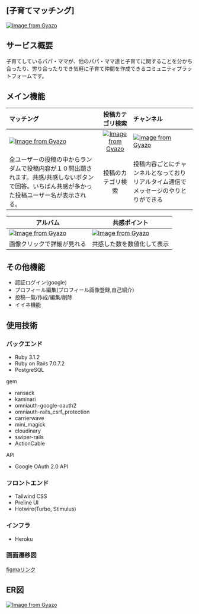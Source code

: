 ## [子育てマッチング]
[![Image from Gyazo](https://i.gyazo.com/b4a5b5902b4ddf28315b5549f7a600d3.png)](https://gyazo.com/b4a5b5902b4ddf28315b5549f7a600d3)
## サービス概要
子育てしているパパ・ママが、他のパパ・ママ達と子育てに関することを分かち合ったり、労り合ったりでき気軽に子育て仲間を作成できるコミュニティプラットフォームです。

## メイン機能
|マッチング | 投稿カテゴリ検索 | チャンネル |
| :---         |     :---:      | :--- |
| [![Image from Gyazo](https://i.gyazo.com/5f3bb16cda41ef986effe4fa5a450f11.gif)](https://gyazo.com/5f3bb16cda41ef986effe4fa5a450f11) |[![Image from Gyazo](https://i.gyazo.com/e14689d83354f5336365463a288edc7c.gif)](https://gyazo.com/e14689d83354f5336365463a288edc7c)   | [![Image from Gyazo](https://i.gyazo.com/6a39c547b80a576e5e77b2e87b659dfc.gif)](https://gyazo.com/6a39c547b80a576e5e77b2e87b659dfc)    |
| 全ユーザーの投稿の中からランダムで投稿内容が１０問出題されます。共感/共感しないボタンで回答。いちばん共感が多かった投稿ユーザー名が表示される。     | 投稿のカテゴリ検索      | 投稿内容ごとにチャンネルとなっておりリアルタイム通信でメッセージのやりとりができる      |


| アルバム | 共感ポイント |  
| ---- | ---- |
| [![Image from Gyazo](https://i.gyazo.com/f6202c59cee5898b2e1c5b1d331caac6.png)](https://gyazo.com/f6202c59cee5898b2e1c5b1d331caac6)|   [![Image from Gyazo](https://i.gyazo.com/e815f53bebb2e50ab43e7a3db4d8f6f3.png)](https://gyazo.com/e815f53bebb2e50ab43e7a3db4d8f6f3)   |           
| 画像クリックで詳細が見れる   | 共感した数を数値化して表示    |     



## その他機能

* 認証ログイン(google)
* プロフィール編集(プロフィール画像登録,自己紹介)
* 投稿一覧/作成/編集/削除
* イイネ機能




## 使用技術
### バックエンド

- Ruby 3.1.2
- Ruby on Rails 7.0.7.2
- PostgreSQL

gem
- ransack
- kaminari
- omniauth-google-oauth2
- omniauth-rails_csrf_protection
- carrierwave
- mini_magick
- cloudinary
- swiper-rails
- ActionCable

API
- Google OAuth 2.0 API


### フロントエンド
- Tailwind CSS
- Preline UI
- Hotwire(Turbo, Stimulus)

### インフラ
- Heroku

### 画面遷移図
[figmaリンク](
https://www.figma.com/file/W9TzEtTSjZHImhk9m26ZNy/%E7%84%A1%E9%A1%8C?type=design&node-id=0%3A1&mode=design&t=6JEHAV6tACUO0X2E-1)

## ER図 ##
[![Image from Gyazo](https://i.gyazo.com/9dc8c506bec2a988435060f93d8448c2.png)](https://gyazo.com/9dc8c506bec2a988435060f93d8448c2)
